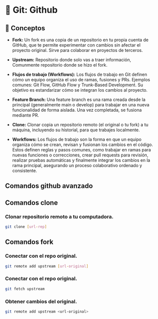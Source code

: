 # 📌 Git: Github

## 🧩 Conceptos

- **Fork:** Un fork es una copia de un repositorio en tu propia cuenta de GitHub, que te permite experimentar con cambios sin afectar el proyecto original. Sirve para colaborar en proyectos de terceros.

- **Upstream:** Repositorio donde solo vas a traer información, Comunmente repositorio donde se hizo el fork.

- **Flujos de trabajo (Workflows):** Los flujos de trabajo en Git definen cómo un equipo organiza el uso de ramas, fusiones y PRs. Ejemplos comunes: Git Flow, GitHub Flow y Trunk-Based Development. Su objetivo es estandarizar cómo se integran los cambios al proyecto.

- **Feature Branch:** Una feature branch es una rama creada desde la principal (generalmente main o develop) para trabajar en una nueva funcionalidad de forma aislada. Una vez completada, se fusiona mediante PR.

- **Clone:** Clonar copia un repositorio remoto (el original o tu fork) a tu máquina, incluyendo su historial, para que trabajes localmente.

- **Workflows:** Los flujos de trabajo son la forma en que un equipo organiza cómo se crean, revisan y fusionan los cambios en el código. Estos definen reglas y pasos comunes, como trabajar en ramas para nuevas funciones o correcciones, crear pull requests para revisión, realizar pruebas automáticas y finalmente integrar los cambios en la rama principal, asegurando un proceso colaborativo ordenado y consistente.

##  Comandos github avanzado

## Comandos clone

### Clonar repositorio remoto a tu computadora.
```bash
git clone [url-rep]
```

## Comandos fork

### Conectar con el repo original.
```bash
git remote add upstream [url-original]
```

### Conectar con el repo original.
```bash
git fetch upstream  
```

### Obtener cambios del original.
```bash
git remote add upstream <url-original>
```
